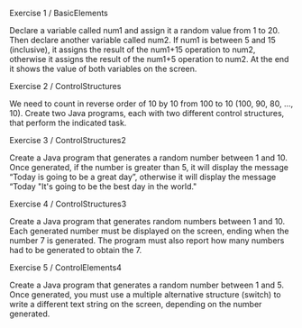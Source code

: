Exercise 1 / BasicElements

Declare a variable called num1 and assign it a random value from 1 to 20. Then declare another variable called num2. If num1 is between 5 and 15 (inclusive), it assigns the result of the num1+15 operation to num2, otherwise it assigns the result of the num1+5 operation to num2. At the end it shows the value of both variables on the screen.

Exercise 2 / ControlStructures

We need to count in reverse order of 10 by 10 from 100 to 10 (100, 90, 80, …, 10). Create two Java programs, each with two different control structures, that perform the indicated task.

Exercise 3 / ControlStructures2

Create a Java program that generates a random number between 1 and 10. Once generated, if the number is greater than 5, it will display the message “Today is going to be a great day”, otherwise it will display the message “Today "It's going to be the best day in the world."

Exercise 4 / ControlStructures3

Create a Java program that generates random numbers between 1 and 10. Each generated number must be displayed on the screen, ending when the number 7 is generated. The program must also report how many numbers had to be generated to obtain the 7.

Exercise 5 / ControlElements4

Create a Java program that generates a random number between 1 and 5. Once generated, you must use a multiple alternative structure (switch) to write a different text string on the screen, depending on the number generated.

